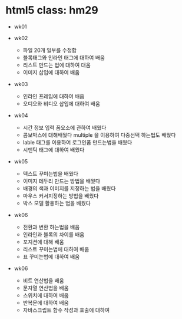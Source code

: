 # html5 class: hm29

- wk01

- wk02
  - 파일 20개 일부를 수정함
  - 블록태그와 인라인 태그에 대하여 배움
  - 리스트 만드는 법에 대하여 대움
  - 이미지 삽입에 대하여 배움
  
- wk03
  - 인라인 프레임에 대하여 배움
  - 오디오와 비디오 삽입에 대하여 배움
  
- wk04
  - 시간 정보 입력 폼요소에 관하여 배웠다
  - 콤보박스에 대해배웠다 multiple 을 이용하여 다중선택 하는법도 배웠다
  - lable 태그를 이용하여 로그인폼 만드는법을 배웠다
  - 시맨틱 태그에 대하여 배웠다 
  
- wk05  
  - 텍스트 꾸미는법을 배웠다
  - 이미지 테두리 만드는 방법을 배웠다
  - 배경의 색과 이미지를 지정하는 법을 배웠다
  - 마우스 커서지정하는 방법을 배웠다
  - 박스 모델 활용하는 법을 배웠다
  
- wk06  
  - 전환과 변환 하는법을 배움
  - 인라인과 블록의 차이를 배움 
  - 포지션에 대해 배움
  - 리스트 꾸미는법에 대하여 배움
  - 표 꾸미는법에 대하여 배움
  
- wk06  
  - 비트 연산법을 배움
  - 문자열 연산법을 배움 
  - 스위치에 대하여 배움
  - 반복문에 대하여 배움
  - 자바스크립트 함수 작성과 호출에 대하여 
